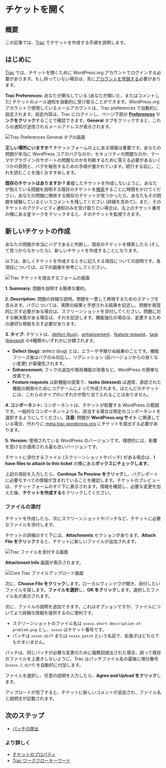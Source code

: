 <!--
# Opening a Ticket
-->

# チケットを開く

<!--
## Overview
-->

## 概要

<!--
This article will walk you through the process of opening a ticket on [Trac](https://core.trac.wordpress.org/).
-->

この記事では、[Trac](https://core.trac.wordpress.org/) でチケットを作成する手順を説明します。

<!--
## Getting Started
-->

## はじめに

<!--
[Trac](https://make.wordpress.org/core/glossary/#trac) requires that you log in with your WordPress.org account to open a ticket. If you do not have one, you will need to [register for an account](https://wordpress.org/support/register.php) before proceeding.
-->

[Trac](https://make.wordpress.org/core/glossary/#trac) では、チケットを開くために WordPress.org アカウントでログインする必要があります。もし持っていない場合は、先に[アカウントを登録する](https://wordpress.org/support/register.php)必要があります。

<!--
**Trac Preferences:** You will automatically receive email notifications for tickets you are involved in (you opened the ticket or commented on it). The email account you use for your WordPress.org account is automatically configured in your Trac preferences. You can check your preferences by logging in to Trac, then **clicking the [Preferences](https://core.trac.wordpress.org/prefs) link** at the bottom of the page. You should see the email address these notifications will be sent to when clicking on the *General* tab.
-->

**Trac Preferences:** あなたが関与している (あなたが開いた、またはコメントした) チケットのメール通知を自動的に受け取ることができます。WordPress.org アカウントで使用しているメールアカウントは、Trac preferences で自動的に設定されます。設定内容は、Trac にログインし、ページ下部の **[Preferences](https://core.trac.wordpress.org/prefs) リンクをクリック**することで確認できます。**General** タブをクリックすると、これらの通知が送信されるメールアドレスが表示されます。

<!--
![Trac Preferences General Tab Screen](https://make.wordpress.org/core/files/2013/10/core-trac-preferences-general-tab1.png)
-->

![Trac Preferences General タブの画面](https://make.wordpress.org/core/files/2013/10/core-trac-preferences-general-tab1.png)

<!--
**Are you in the right place?** The information above the ticket form is important – it asks several questions that you need to answer to determine whether your issue is really a bug with WordPress core, a security issue, or a theme/plugin support issue, as well as steps for reporting bugs. It is strongly recommended that you read it before continuing.
-->

**正しい場所にいますか ?** チケットフォームの上にある情報は重要です。あなたの問題が本当に WordPress コアのバグなのか、セキュリティの問題なのか、テーマやプラグインのサポートの問題なのかを判断するために答える必要があるいくつかの質問と、バグを報告するための手順が書かれています。続行する前に、これを読むことを強くおすすめします。

<!--
**Is there an existing ticket?** Take the time to [search](https://core.trac.wordpress.org/search) for an existing ticket that describes the issue you are having, so you do not create a duplicate ticket. If you find an existing ticket for your issue, leave a comment that you are also experiencing the problem (including details). You can also click the star next to the ticket number in the upper left to watch the ticket if you wish to only receive activity notifications for that ticket.
-->

**既存のチケットはありますか ?** 重複したチケットを作成しないように、あなたが抱えている問題を説明する既存のチケットを[検索](https://core.trac.wordpress.org/search)することに時間をかけてください。あなたの問題に関係する既存のチケットが見つかったら、あなたもその問題を経験しているというコメントを残してください (詳細を含めて)。また、そのチケットのアクティビティ通知のみを受け取りたい場合は、左上のチケット番号の横にある星マークをクリックすると、そのチケットを監視できます。


<!--
## Create A New Ticket
-->

## 新しいチケットの作成

<!--
Once you have determined your issue really is a bug, and searched for an existing ticket (and found none), it’s time to create a new ticket.
-->

あなたの問題が本当にバグであると判断し、既存のチケットを検索したら (そして見つからなかったら)、新しいチケットを作成することになります。

<!--
The following is an explanation of the fields to be completed when creating a new ticket. Use the image below as a visual reference for each of the fields.
-->

以下は、新しくチケットを作成するときに記入する項目についての説明です。各項目については、以下の画像を参考にしてください。

<!--
![Trac Submit Ticket Form Screen](https://make.wordpress.org/core/files/2013/10/core-trac-submit-ticket-form.png)
-->

![Trac チケットを提出するフォームの画面](https://make.wordpress.org/core/files/2013/10/core-trac-submit-ticket-form.png)

<!--
**1\. Summary:** A brief summary of the issue that describes the problem.
-->

**1\. Summary:** 問題を説明する簡単な要約。

<!--
**2\. Description:** A detailed description of the issue. Include steps to reproduce the issue consistently. For bugs, describe the actual versus expected results, and attach a screenshot if you need to visually demonstrate the issue. Describe a possible solution for the issue, if known. For enhancements, you should provide proper rationale for making the change.
-->

**2\. Description:** 問題の詳細な説明。問題を一貫して再現するためのステップを含みます。バグについては、実際の結果と予想される結果を記述し、問題を視覚的に示す必要がある場合は、スクリーンショットを添付してください。問題に対する解決策がある場合は、それを記述します。機能強化の場合は、変更するための適切な根拠を示す必要があります。

<!--
**3\. Type:** Tickets fall under one of four types – [defect (bug)](https://make.wordpress.org/core/glossary/#bug), [enhancement](https://make.wordpress.org/core/glossary/#enhancement), [feature request](https://make.wordpress.org/core/glossary/#feature-request), and [task (blessed)](https://make.wordpress.org/core/glossary/#task-blessed).
-->

**3\. タイプ:** チケットは、[defect (bug)](https://make.wordpress.org/core/glossary/#bug)、[enhancement](https://make.wordpress.org/core/glossary/#enhancement)、[feature request](https://make.wordpress.org/core/glossary/#feature-request)、[task (blessed)](https://make.wordpress.org/core/glossary/#task-blessed) の4種類のいずれかに分類されます。

<!--
*   **Defect (bug):** A defect (bug) is an error or unexpected result. After feature freeze, only bugs are dealt with, with regressions (adverse changes from the previous version) being the highest priority.
*   **Enhancement:** These are simple improvements to WordPress, such as the addition of a hook or an improvement to an existing feature.
*   **Feature requests** are proposals for new features, and **tasks (blessed)** are usually created by the core team for development of an approved feature. Most tickets will not have either of these types assigned to them.
-->

*   **Defect (bug):** defect (bug) とは、エラーや予期せぬ結果のことです。機能フリーズ後はバグのみ対応し、リグレッション (前バージョンからの良くない変更) が最優先されます。
*   **Enhancement:** フックの追加や既存機能の改善など、WordPress の簡単な改善です。
*   **Feature requests** は新機能の提案で、**tasks (blessed)** は通常、承認された機能の開発のためにコアチームによって作成されます。ほとんどのチケットには、これらのタイプのいずれかが割り当てられることはありません。

<!--
**4\. Component:** The component is the area of WordPress that the ticket affects. Try to choose specific components, when applicable, over more generalized ones. **Note:** If the issue is related to the **WordPress.org site**, you will need to file the ticket on [meta.trac.wordpress.org](https://meta.trac.wordpress.org/) instead.
-->

**4\. コンポーネント:** コンポーネントは、チケットが影響する WordPress の範囲です。一般的なコンポーネントよりも、該当する場合は特定のコンポーネントを選択するようにしてください。**注意:** 問題が **WordPress.org サイト** に関連している場合、代わりに [meta.trac.wordpress.org](https://meta.trac.wordpress.org/) にチケットを提出する必要があります。

<!--
**5\. Version:** The version of WordPress being used. Ideally, this would be the earliest affected or applicable version.
-->

**5\. Version:** 使用されている WordPress のバージョンです。理想的には、影響を受けるか適用される最も古いバージョンです。

<!--
If you have files to include with the ticket (screenshots or a patch), **check the box** next to **I have files to attach to this ticket**.
-->

チケットに添付するファイル (スクリーンショットやパッチ) がある場合は、**I have files to attach to this ticket** の横にある**ボックスにチェックします**。

<!--
After completing the above fields, **click Continue To Preview** to ensure that you have included all of the information needed to report the bug. The ticket preview will display directly below the ticket form. Review the information, make any changes necessary, then **click Create Ticket**.
-->

上記の項目を入力したら、**Continue To Preview をクリック**し、バグレポートに必要なすべての情報が含まれていることを確認します。チケットのプレビューは、チケットフォームのすぐ下に表示されます。情報を確認し、必要な変更を加えた後、**チケットを作成する**をクリックしてください。

<!--
### Attach Files
-->

### ファイルの添付

<!--
After creating the ticket, the next step is to attach any files necessary to the ticket, such as screenshots or a patch.
-->

チケットを作成したら、次にスクリーンショットやパッチなど、チケットに必要なファイルを添付します。

<!--
Directly below the ticket detail is the **Attachments** section. **Click Attach File** to add a new file to the ticket.
-->

チケットの詳細のすぐ下には、**Attachments** セクションがあります。**Attach File をクリック**すると、チケットに新しいファイルが追加されます。

<!--
![Trac Attach Files Screen](https://make.wordpress.org/core/files/2013/10/core-trac-add-attachments.png)
-->

![Trac ファイルを添付する画面](https://make.wordpress.org/core/files/2013/10/core-trac-add-attachments.png)

<!--
You will be presented with the **Attachment Info** screen.
-->

**Attachment Info** 画面が表示されます。

<!--
![Core Trac Upload File Screen](https://make.wordpress.org/core/files/2013/10/core-trac-upload-file.png)
-->

![Core Trac ファイルアップロード画面](https://make.wordpress.org/core/files/2013/10/core-trac-upload-file.png)

<!--
You will then **click Choose File**. A local window will open to locate the file you wish to attach. **Select the file**, then **click OK**. The filename you chose will display.
-->

次に、**Choose File をクリック**します。ローカルウィンドウが開き、添付したいファイルを探します。**ファイルを選択**し、**OK をクリック**します。選択したファイル名が表示されます。

<!--
Next you can add a description of the file. While this is optional, it is helpful to provide more details about the file.
-->

次に、ファイルの説明を追加できます。これはオプションですが、ファイルについてより詳細な情報を提供するのに便利です。

<!--
*   Screenshots should use `xxxxx.short-description-of-problem.png` as a filename, where `xxxxx` is the ticket number.
*   Patches should be named `xxxxx.diff` or `xxxxx.patch` – both extensions are acceptable.
-->

* スクリーンショットのファイル名は `xxxxx.short-description-of-problem.png` とし、`xxxxx` はチケット番号です。
* パッチは `xxxxx.diff` または `xxxxx.patch` という名前で、拡張子はどちらでもかまいません。

<!--
For patches, Trac will automatically append an incremental number (`xxxxx.2.diff`) to the end of a patch filename to prevent an accidental overwrite of the existing file, in cases where the same patch is submitted multiple times due to needed changes.
-->

パッチは、同じパッチが必要な変更のために複数回提出された場合、誤って既存のファイルを上書きしないように、Trac はパッチファイル名の最後に増分番号 (`xxxxx.2.diff`) を自動的に付加します。

<!--
After you have selected the file and provided an optional description, **click Agree and Upload** .
-->

ファイルを選択し、任意の説明を入力したら、**Agree and Upload をクリック**します。

<!--
Once the upload is complete, a new comment will be automatically added to the ticket with the filename and description listed.
-->

アップロードが完了すると、チケットに新しいコメントが追加され、ファイル名と説明文が記載されます。

<!--
## Next Steps
-->

## 次のステップ

<!--
*   [Submitting A Patch](https://make.wordpress.org/core/handbook/working-with-trac/submitting-a-patch/)
-->

*   [パッチの提出](https://make.wordpress.org/core/handbook/working-with-trac/submitting-a-patch/)

<!--
### Learn More
-->

### より詳しく

<!--
*   [Ticket Properties](https://make.wordpress.org/core/handbook/trac/#ticket-properties)
*   [Trac Workflow Keywords](https://make.wordpress.org/core/handbook/trac/keywords/)
-->

*   [チケットのプロパティ](https://make.wordpress.org/core/handbook/trac/#ticket-properties)
*   [Trac ワークフローキーワード](https://make.wordpress.org/core/handbook/trac/keywords/)
